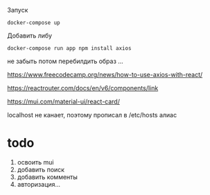 Запуск 

`docker-compose up`

Добавить либу

`docker-compose run app npm install axios`

не забыть потом перебилдить образ ...

https://www.freecodecamp.org/news/how-to-use-axios-with-react/

https://reactrouter.com/docs/en/v6/components/link

https://mui.com/material-ui/react-card/


localhost не канает, поэтому прописал в /etc/hosts алиас


# todo 
1. освоить mui
2. добавить поиск
3. добавить комменты
4. авторизация...
